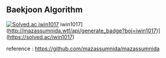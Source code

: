 ## Baekjoon Algorithm

[![Solved.ac
iwin1017](http://mazassumnida.wtf/api/v2/generate_badge?boj=iwin1017)](https://solved.ac/iwin1017)
iwin1017](http://mazassumnida.wtf/api/generate_badge?boj=iwin1017)](https://solved.ac/iwin1017)


reference : https://github.com/mazassumnida/mazassumnida
